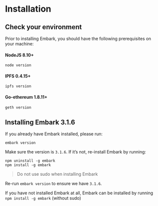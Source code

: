 # Installation
## Check your environment
Prior to installing Embark, you should have the following prerequisites on your machine:
#### NodeJS 8.10+
```
node version
```
#### IPFS 0.4.15+
```
ipfs version
```
#### Go-ethereum 1.8.11+
```
geth version
```
## Installing Embark 3.1.6
If you already have Embark installed, please run: 
```
embark version
```

Make sure the version is `3.1.6`. If it’s not, re-install Embark by running:
```
npm uninstall -g embark
npm install -g embark
```
> Do not use sudo when installing Embark

Re-run `embark version` to ensure we have `3.1.6`. 

If you have not installed Embark at all, Embark can be installed by running
`npm install -g embark` (without sudo)